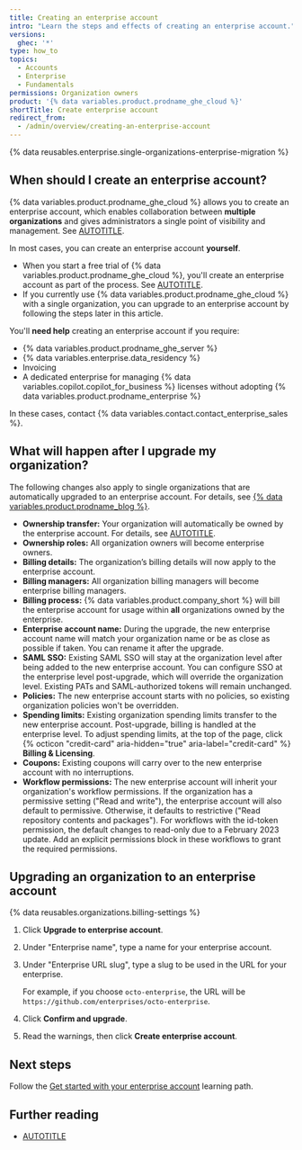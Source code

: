 ```yaml
---
title: Creating an enterprise account
intro: "Learn the steps and effects of creating an enterprise account."
versions:
  ghec: '*'
type: how_to
topics:
  - Accounts
  - Enterprise
  - Fundamentals
permissions: Organization owners
product: '{% data variables.product.prodname_ghe_cloud %}'
shortTitle: Create enterprise account
redirect_from:
  - /admin/overview/creating-an-enterprise-account
---
```


<!-- expires 2025-06-30 -->

<!-- When this expires, check with the stakeholder for release #4079 on whether or not the content is still needed -->
<!-- If the content is no longer needed, delete this entire article and all links to it. -->

{% data reusables.enterprise.single-organizations-enterprise-migration %}

<!-- end expires 2025-06-30 -->

## When should I create an enterprise account?

{% data variables.product.prodname_ghe_cloud %} allows you to create an enterprise account, which enables collaboration between **multiple organizations** and gives administrators a single point of visibility and management. See [AUTOTITLE](/admin/managing-your-enterprise-account/about-enterprise-accounts).

In most cases, you can create an enterprise account **yourself**.

* When you start a free trial of {% data variables.product.prodname_ghe_cloud %}, you'll create an enterprise account as part of the process. See [AUTOTITLE](/admin/overview/setting-up-a-trial-of-github-enterprise-cloud).
* If you currently use {% data variables.product.prodname_ghe_cloud %} with a single organization, you can upgrade to an enterprise account by following the steps later in this article.

You'll **need help** creating an enterprise account if you require:

* {% data variables.product.prodname_ghe_server %}
* {% data variables.enterprise.data_residency %}
* Invoicing
* A dedicated enterprise for managing {% data variables.copilot.copilot_for_business %} licenses without adopting {% data variables.product.prodname_enterprise %}

In these cases, contact {% data variables.contact.contact_enterprise_sales %}.

## What will happen after I upgrade my organization?

The following changes also apply to single organizations that are automatically upgraded to an enterprise account. For details, see [{% data variables.product.prodname_blog %}](https://github.blog/changelog/2024-06-19-upcoming-automatic-upgrade-to-the-enterprise-account-experience/).

* **Ownership transfer:** Your organization will automatically be owned by the enterprise account. For details, see [AUTOTITLE](/admin/user-management/managing-organizations-in-your-enterprise/adding-organizations-to-your-enterprise#about-addition-of-organizations-to-your-enterprise-account).
* **Ownership roles:** All organization owners will become enterprise owners.
* **Billing details:** The organization’s billing details will now apply to the enterprise account.
* **Billing managers:** All organization billing managers will become enterprise billing managers.
* **Billing process:** {% data variables.product.company_short %} will bill the enterprise account for usage within **all** organizations owned by the enterprise.
* **Enterprise account name:** During the upgrade, the new enterprise account name will match your organization name or be as close as possible if taken. You can rename it after the upgrade.
* **SAML SSO:** Existing SAML SSO will stay at the organization level after being added to the new enterprise account. You can configure SSO at the enterprise level post-upgrade, which will override the organization level. Existing PATs and SAML-authorized tokens will remain unchanged.
* **Policies:** The new enterprise account starts with no policies, so existing organization policies won't be overridden.
* **Spending limits:** Existing organization spending limits transfer to the new enterprise account. Post-upgrade, billing is handled at the enterprise level. To adjust spending limits, at the top of the page, click {% octicon "credit-card" aria-hidden="true" aria-label="credit-card" %} **Billing & Licensing**.
* **Coupons:** Existing coupons will carry over to the new enterprise account with no interruptions.
* **Workflow permissions:** The new enterprise account will inherit your organization's workflow permissions. If the organization has a permissive setting ("Read and write"), the enterprise account will also default to permissive. Otherwise, it defaults to restrictive ("Read repository contents and packages"). For workflows with the id-token permission, the default changes to read-only due to a February 2023 update. Add an explicit permissions block in these workflows to grant the required permissions.

## Upgrading an organization to an enterprise account

{% data reusables.organizations.billing-settings %}
1. Click **Upgrade to enterprise account**.
1. Under "Enterprise name", type a name for your enterprise account.
1. Under "Enterprise URL slug", type a slug to be used in the URL for your enterprise.

   For example, if you choose `octo-enterprise`, the URL will be `https://github.com/enterprises/octo-enterprise`.
1. Click **Confirm and upgrade**.
1. Read the warnings, then click **Create enterprise account**.

## Next steps

Follow the [Get started with your enterprise account](/admin/guides#get-started-with-your-enterprise-account) learning path.

## Further reading

* [AUTOTITLE](/admin/user-management/managing-users-in-your-enterprise/roles-in-an-enterprise)
